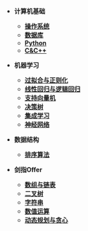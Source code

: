 * **计算机基础**
  * [**操作系统**](计算机基础/操作系统.md)
  * [**数据库**](计算机基础/数据库.md)
  * [**Python**](计算机基础/Python.md)
  * [**C&C++**](计算机基础/C&C++.md)

* **机器学习**
  * [**过拟合与正则化**](机器学习/过拟合与正则化.md)
  * [**线性回归与逻辑回归**](机器学习/线性回归与逻辑回归.md)
  * [**支持向量机**](机器学习/支持向量机.md)
  * [**决策树**](机器学习/决策树.md)
  * [**集成学习**](机器学习/集成学习.md)
  * [**神经网络**](机器学习/神经网络.md)

* **数据结构**
  * [**排序算法**](数据结构/排序算法.md)

* **剑指Offer**
  * [**数组与链表**](剑指Offer/数组与链表.md)
  * [**二叉树**](剑指Offer/二叉树.md)
  * [**字符串**](剑指Offer/字符串.md)
  * [**数值运算**](剑指Offer/数值运算.md)
  * [**动态规划与贪心**](剑指Offer/动态规划与贪心.md)
